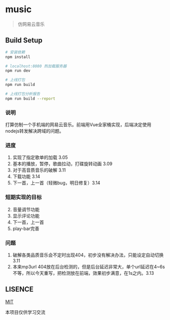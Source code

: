 # music

> 仿网易云音乐

## Build Setup

``` bash
# 安装依赖
npm install

# localhost:8080 热加载服务器
npm run dev

# 上线打包
npm run build

# 上线打包分析报告
npm run build --report
```

### 说明
打算仿制一个手机端的网易云音乐。前端用Vue全家桶实现，后端决定使用nodejs转发解决跨域的问题。

### 进度

1. 实现了指定歌单的加载 3.05
2. 基本的播放，暂停，歌曲拉动，打碟旋转动画 3.09
3. 对于高音质音乐的破解 3.11
4. 下载功能 3.14
5. 下一首，上一首（轻微bug，明日修复）3.14


### 短期实现的目标

2. 音量调节功能
3. 显示评论功能
4. 下一首，上一首
5. play-bar完善

### 问题

1. 破解各类品质音乐会不定时出现404，初步没有解决办法，只能设定自动切换 3.11
2. 本来mp3url 404放在后台检测的，但是后台延迟非常大，单个url延迟在4~6s不等，所以今天重写，把检测放在前端，效果初步满意，在1s之内。3.13

## LISENCE
[MIT](https://opensource.org/licenses/MIT)

本项目仅供学习交流